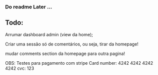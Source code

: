### Do readme Later ...

## Todo:

Arrumar dashboard admin (view da home);

Criar uma sessão só de comentários, ou seja, tirar da homepage!

mudar comments section da homepage para outra pagina!

OBS: 
Testes para pagamento com stripe 
Card number: 4242 4242 4242 4242
cvc: 123
